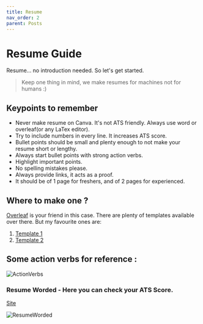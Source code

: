 ```yaml
---
title: Resume
nav_order: 2
parent: Posts
---
```


# Resume Guide

Resume... no introduction needed. So let's get started.

> Keep one thing in mind, we make resumes for machines not for humans :)

## Keypoints to remember
- Never make resume on Canva. It's not ATS friendly. Always use word or overleaf(or any LaTex editor).
- Try to include numbers in every line. It increases ATS score.
- Bullet points should be small and plenty enough to not make your resume short or lengthy.
- Always start bullet points with strong action verbs.
- Highlight important points. 
- No spelling mistakes please.
- Always provide links, it acts as a proof.
- It should be of 1 page for freshers, and of 2 pages for experienced. 

## Where to make one ?
[Overleaf](https://www.overleaf.com/) is your friend in this case. There are plenty of templates available over there. But my favourite ones are: 
1. [Template 1](https://www.overleaf.com/latex/templates/jakes-resume/syzfjbzwjncs)
2. [Template 2](https://drive.google.com/file/d/1oabOopXNdkq-pqXLiByFckQHNvtk7Wxy/view)


## Some action verbs for reference :
![ActionVerbs](https://cdn-images.livecareer.co.uk/pages/action_words_for_cv_livecareer_uk_image.jpg)


### Resume Worded - Here you can check your ATS Score.
[Site](https://resumeworded.com/)

![ResumeWorded](https://resumeworded.com/assets/images/updated-homepage-sketch.png)

